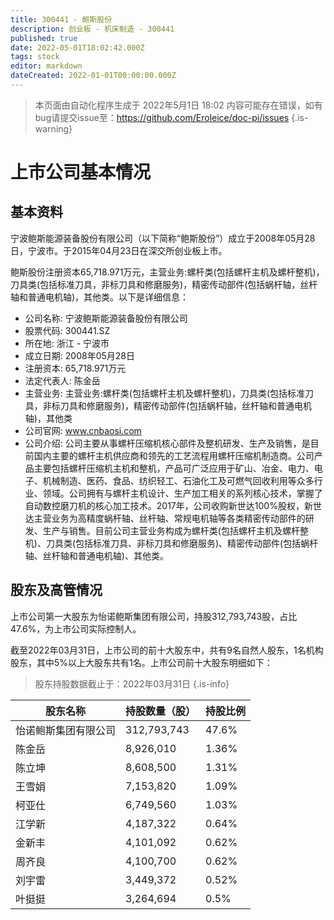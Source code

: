 ```yaml
---
title: 300441 - 鲍斯股份
description: 创业板 - 机床制造 - 300441
published: true
date: 2022-05-01T18:02:42.000Z
tags: stock
editor: markdown
dateCreated: 2022-01-01T00:00:00.000Z
---
```


> 本页面由自动化程序生成于 2022年5月1日 18:02
> 内容可能存在错误，如有bug请提交issue至：https://github.com/Eroleice/doc-pi/issues
{.is-warning}

# 上市公司基本情况

## 基本资料

宁波鲍斯能源装备股份有限公司（以下简称“鲍斯股份”）成立于2008年05月28日，宁波市。于2015年04月23日在深交所创业板上市。

鲍斯股份注册资本65,718.971万元，主营业务:螺杆类(包括螺杆主机及螺杆整机)，刀具类(包括标准刀具，非标刀具和修磨服务)，精密传动部件(包括蜗杆轴，丝杆轴和普通电机轴)，其他类。以下是详细信息：

- 公司名称: 宁波鲍斯能源装备股份有限公司
- 股票代码: 300441.SZ
- 所在地: 浙江 - 宁波市
- 成立日期: 2008年05月28日
- 注册资本: 65,718.971万元
- 法定代表人: 陈金岳
- 主营业务: 主营业务:螺杆类(包括螺杆主机及螺杆整机)，刀具类(包括标准刀具，非标刀具和修磨服务)，精密传动部件(包括蜗杆轴，丝杆轴和普通电机轴)，其他类
- 公司官网: www.cnbaosi.com
- 公司介绍: 公司主要从事螺杆压缩机核心部件及整机研发、生产及销售，是目前国内主要的螺杆主机供应商和领先的工艺流程用螺杆压缩机制造商。公司产品主要包括螺杆压缩机主机和整机，产品可广泛应用于矿山、冶金、电力、电子、机械制造、医药、食品、纺织轻工、石油化工及可燃气回收利用等众多行业、领域。公司拥有与螺杆主机设计、生产加工相关的系列核心技术，掌握了自动数控磨刀机的核心加工技术。2017年，公司收购新世达100%股权，新世达主营业务为高精度蜗杆轴、丝杆轴、常规电机轴等各类精密传动部件的研发、生产与销售。目前公司主营业务构成为螺杆类(包括螺杆主机及螺杆整机)、刀具类(包括标准刀具、非标刀具和修磨服务)、精密传动部件(包括蜗杆轴、丝杆轴和普通电机轴)、其他类。


## 股东及高管情况

上市公司第一大股东为怡诺鲍斯集团有限公司，持股312,793,743股，占比47.6%，为上市公司实际控制人。

截至2022年03月31日，上市公司的前十大股东中，共有9名自然人股东，1名机构股东，其中5%以上大股东共有1名。上市公司前十大股东明细如下：

> 股东持股数据截止于：2022年03月31日
{.is-info}

| 股东名称 | 持股数量（股） | 持股比例 |
| --- | --- | --- |
| 怡诺鲍斯集团有限公司 | 312,793,743 | 47.6% |
| 陈金岳 | 8,926,010 | 1.36% |
| 陈立坤 | 8,608,500 | 1.31% |
| 王雪娟 | 7,153,820 | 1.09% |
| 柯亚仕 | 6,749,560 | 1.03% |
| 江学新 | 4,187,322 | 0.64% |
| 金新丰 | 4,101,092 | 0.62% |
| 周齐良 | 4,100,700 | 0.62% |
| 刘宇雷 | 3,449,372 | 0.52% |
| 叶挺挺 | 3,264,694 | 0.5% |




